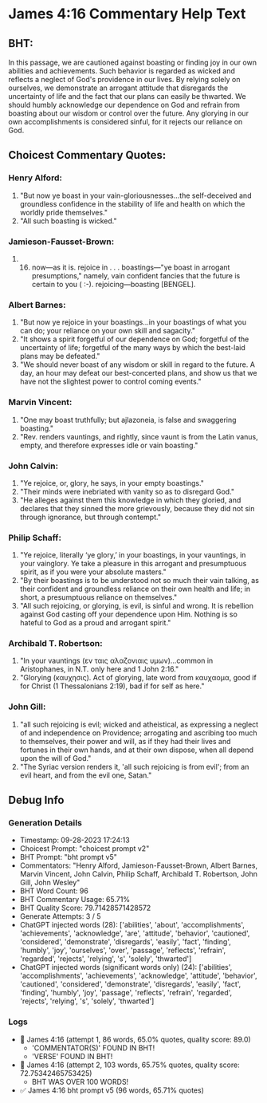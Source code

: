 # James 4:16 Commentary Help Text

## BHT:
In this passage, we are cautioned against boasting or finding joy in our own abilities and achievements. Such behavior is regarded as wicked and reflects a neglect of God's providence in our lives. By relying solely on ourselves, we demonstrate an arrogant attitude that disregards the uncertainty of life and the fact that our plans can easily be thwarted. We should humbly acknowledge our dependence on God and refrain from boasting about our wisdom or control over the future. Any glorying in our own accomplishments is considered sinful, for it rejects our reliance on God.

## Choicest Commentary Quotes:
### Henry Alford:
1. "But now ye boast in your vain-gloriousnesses...the self-deceived and groundless confidence in the stability of life and health on which the worldly pride themselves."
2. "All such boasting is wicked."

### Jamieson-Fausset-Brown:
1. 16. now—as it is. 
	rejoice in . . .
	boastings—"ye boast in arrogant presumptions,"
	namely, vain confident fancies that the future is certain to you ( :-). 
	rejoicing—boasting
	[BENGEL].

### Albert Barnes:
1. "But now ye rejoice in your boastings...in your boastings of what you can do; your reliance on your own skill and sagacity."
2. "It shows a spirit forgetful of our dependence on God; forgetful of the uncertainty of life; forgetful of the many ways by which the best-laid plans may be defeated."
3. "We should never boast of any wisdom or skill in regard to the future. A day, an hour may defeat our best-concerted plans, and show us that we have not the slightest power to control coming events."

### Marvin Vincent:
1. "One may boast truthfully; but ajlazoneia, is false and swaggering boasting." 
2. "Rev. renders vauntings, and rightly, since vaunt is from the Latin vanus, empty, and therefore expresses idle or vain boasting."

### John Calvin:
1. "Ye rejoice, or, glory, he says, in your empty boastings."
2. "Their minds were inebriated with vanity so as to disregard God."
3. "He alleges against them this knowledge in which they gloried, and declares that they sinned the more grievously, because they did not sin through ignorance, but through contempt."

### Philip Schaff:
1. "Ye rejoice, literally ‘ye glory,’ in your boastings, in your vauntings, in your vainglory. Ye take a pleasure in this arrogant and presumptuous spirit, as if you were your absolute masters."
2. "By their boastings is to be understood not so much their vain talking, as their confident and groundless reliance on their own health and life; in short, a presumptuous reliance on themselves."
3. "All such rejoicing, or glorying, is evil, is sinful and wrong. It is rebellion against God casting off your dependence upon Him. Nothing is so hateful to God as a proud and arrogant spirit."

### Archibald T. Robertson:
1. "In your vauntings (εν ταις αλαζονιαις υμων)...common in Aristophanes, in N.T. only here and 1 John 2:16."
2. "Glorying (καυχησις). Act of glorying, late word from καυχαομα, good if for Christ (1 Thessalonians 2:19), bad if for self as here."

### John Gill:
1. "all such rejoicing is evil; wicked and atheistical, as expressing a neglect of and independence on Providence; arrogating and ascribing too much to themselves, their power and will, as if they had their lives and fortunes in their own hands, and at their own dispose, when all depend upon the will of God."
2. "The Syriac version renders it, 'all such rejoicing is from evil'; from an evil heart, and from the evil one, Satan."


## Debug Info
### Generation Details
- Timestamp: 09-28-2023 17:24:13
- Choicest Prompt: "choicest prompt v2"
- BHT Prompt: "bht prompt v5"
- Commentators: "Henry Alford, Jamieson-Fausset-Brown, Albert Barnes, Marvin Vincent, John Calvin, Philip Schaff, Archibald T. Robertson, John Gill, John Wesley"
- BHT Word Count: 96
- BHT Commentary Usage: 65.71%
- BHT Quality Score: 79.71428571428572
- Generate Attempts: 3 / 5
- ChatGPT injected words (28):
	['abilities', 'about', 'accomplishments', 'achievements', 'acknowledge', 'are', 'attitude', 'behavior', 'cautioned', 'considered', 'demonstrate', 'disregards', 'easily', 'fact', 'finding', 'humbly', 'joy', 'ourselves', 'over', 'passage', 'reflects', 'refrain', 'regarded', 'rejects', 'relying', 's', 'solely', 'thwarted']
- ChatGPT injected words (significant words only) (24):
	['abilities', 'accomplishments', 'achievements', 'acknowledge', 'attitude', 'behavior', 'cautioned', 'considered', 'demonstrate', 'disregards', 'easily', 'fact', 'finding', 'humbly', 'joy', 'passage', 'reflects', 'refrain', 'regarded', 'rejects', 'relying', 's', 'solely', 'thwarted']

### Logs
- 🔄 James 4:16 (attempt 1, 86 words, 65.0% quotes, quality score: 89.0) 
	- 'COMMENTATOR(S)' FOUND IN BHT! 
	- 'VERSE' FOUND IN BHT!
- 🔄 James 4:16 (attempt 2, 103 words, 65.75% quotes, quality score: 72.75342465753425) 
	- BHT WAS OVER 100 WORDS!
- ✅ James 4:16 bht prompt v5 (96 words, 65.71% quotes)